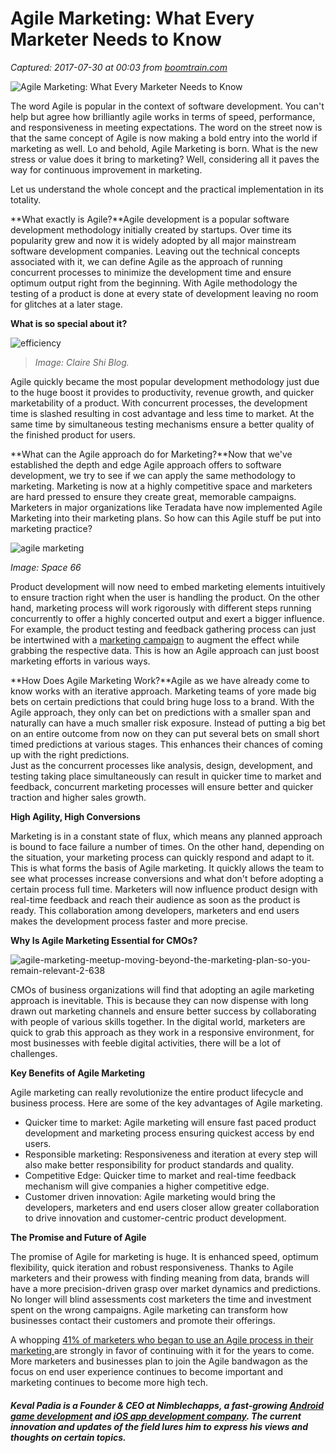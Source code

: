 # Agile Marketing: What Every Marketer Needs to Know

_Captured: 2017-07-30 at 00:03 from [boomtrain.com](https://boomtrain.com/agile-marketing-get-started/?utm_source=social&utm_medium=mktg&utm_term=q4-2016)_

![Agile Marketing: What Every Marketer Needs to Know](https://i2.wp.com/boomtrain.com/wp-content/uploads/2016/12/kitten-454282_1280-1.jpg?resize=800%2C450&ssl=1)

The word Agile is popular in the context of software development. You can't help but agree how brilliantly agile works in terms of speed, performance, and responsiveness in meeting expectations. The word on the street now is that the same concept of Agile is now making a bold entry into the world if marketing as well. Lo and behold, Agile Marketing is born. What is the new stress or value does it bring to marketing? Well, considering all it paves the way for continuous improvement in marketing.

Let us understand the whole concept and the practical implementation in its totality.

**What exactly is Agile?**Agile development is a popular software development methodology initially created by startups. Over time its popularity grew and now it is widely adopted by all major mainstream software development companies. Leaving out the technical concepts associated with it, we can define Agile as the approach of running concurrent processes to minimize the development time and ensure optimum output right from the beginning. With Agile methodology the testing of a product is done at every state of development leaving no room for glitches at a later stage.

**What is so special about it?**

![efficiency](https://i0.wp.com/boomtrain.com/wp-content/uploads/2016/12/efficiency.jpg?resize=539%2C297)

> _Image: Claire Shi Blog._

Agile quickly became the most popular development methodology just due to the huge boost it provides to productivity, revenue growth, and quicker marketability of a product. With concurrent processes, the development time is slashed resulting in cost advantage and less time to market. At the same time by simultaneous testing mechanisms ensure a better quality of the finished product for users.

**What can the Agile approach do for Marketing?**Now that we've established the depth and edge Agile approach offers to software development, we try to see if we can apply the same methodology to marketing. Marketing is now at a highly competitive space and marketers are hard pressed to ensure they create great, memorable campaigns. Marketers in major organizations like Teradata have now implemented Agile Marketing into their marketing plans. So how can this Agile stuff be put into marketing practice?

![agile marketing](https://i0.wp.com/boomtrain.com/wp-content/uploads/2016/12/AgileResponsiveDiagram01space66.jpg?resize=1080%2C867)

_Image: Space 66_

Product development will now need to embed marketing elements intuitively to ensure traction right when the user is handling the product. On the other hand, marketing process will work rigorously with different steps running concurrently to offer a highly concerted output and exert a bigger influence. For example, the product testing and feedback gathering process can just be intertwined with a [marketing campaign](http://boomtrain.com/predictive-analytics-successful-marketing-campaigns/) to augment the effect while grabbing the respective data. This is how an Agile approach can just boost marketing efforts in various ways.

**How Does Agile Marketing Work?**Agile as we have already come to know works with an iterative approach. Marketing teams of yore made big bets on certain predictions that could bring huge loss to a brand. With the Agile approach, they only can bet on predictions with a smaller span and naturally can have a much smaller risk exposure. Instead of putting a big bet on an entire outcome from now on they can put several bets on small short timed predictions at various stages. This enhances their chances of coming up with the right predictions.  
Just as the concurrent processes like analysis, design, development, and testing taking place simultaneously can result in quicker time to market and feedback, concurrent marketing processes will ensure better and quicker traction and higher sales growth.

**High Agility, High Conversions**

Marketing is in a constant state of flux, which means any planned approach is bound to face failure a number of times. On the other hand, depending on the situation, your marketing process can quickly respond and adapt to it. This is what forms the basis of Agile marketing. It quickly allows the team to see what processes increase conversions and what don't before adopting a certain process full time. Marketers will now influence product design with real-time feedback and reach their audience as soon as the product is ready. This collaboration among developers, marketers and end users makes the development process faster and more precise.

**Why Is Agile Marketing Essential for CMOs?**

![agile-marketing-meetup-moving-beyond-the-marketing-plan-so-you-remain-relevant-2-638](https://i1.wp.com/boomtrain.com/wp-content/uploads/2016/12/agile-marketing-meetup-moving-beyond-the-marketing-plan-so-you-remain-relevant-2-638.jpg?resize=609%2C470)

CMOs of business organizations will find that adopting an agile marketing approach is inevitable. This is because they can now dispense with long drawn out marketing channels and ensure better success by collaborating with people of various skills together. In the digital world, marketers are quick to grab this approach as they work in a responsive environment, for most businesses with feeble digital activities, there will be a lot of challenges.

**Key Benefits of Agile Marketing**

Agile marketing can really revolutionize the entire product lifecycle and business process. Here are some of the key advantages of Agile marketing.

  * Quicker time to market: Agile marketing will ensure fast paced product development and marketing process ensuring quickest access by end users. 
  * Responsible marketing: Responsiveness and iteration at every step will also make better responsibility for product standards and quality. 
  * Competitive Edge: Quicker time to market and real-time feedback mechanism will give companies a higher competitive edge. 
  * Customer driven innovation: Agile marketing would bring the developers, marketers and end users closer allow greater collaboration to drive innovation and customer-centric product development. 

**The Promise and Future of Agile**

The promise of Agile for marketing is huge. It is enhanced speed, optimum flexibility, quick iteration and robust responsiveness. Thanks to Agile marketers and their prowess with finding meaning from data, brands will have a more precision-driven grasp over market dynamics and predictions. No longer will blind assessments cost marketers the time and investment spent on the wrong campaigns. Agile marketing can transform how businesses contact their customers and promote their offerings.

A whopping [41% of marketers who began to use an Agile process in their marketing ](http://www.prnewswire.com/news-releases/workfront-survey-finds-41-of-marketers-use-agile-methodologies-to-manage-work-300300296.html)are strongly in favor of continuing with it for the years to come. More marketers and businesses plan to join the Agile bandwagon as the focus on end user experience continues to become important and marketing continues to become more high tech.

##### _Keval Padia is a Founder & CEO at Nimblechapps, a fast-growing [Android game development](http://nimblechapps.com/android-game-development-company) and [iOS app development company](http://nimblechapps.com/ios-app-development-company). The current innovation and updates of the field lures him to express his views and thoughts on certain topics._
